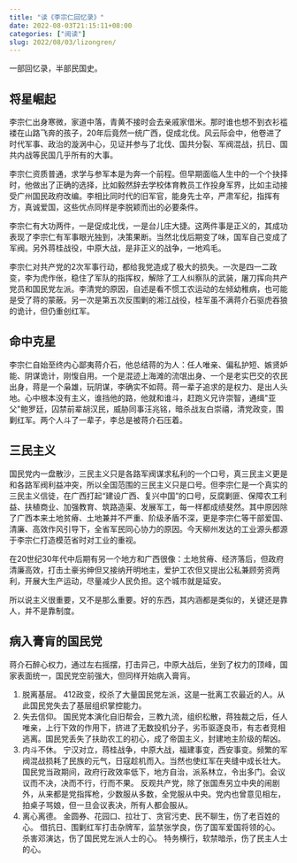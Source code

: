 ```yaml
---
title: "读《李宗仁回忆录》"
date: 2022-08-03T21:15:11+08:00
categories: ["阅读"]
slug: 2022/08/03/lizongren/
---
```


一部回忆录，半部民国史。

## 将星崛起
李宗仁出身寒微，家道中落，青黄不接时会去亲戚家借米。那时谁也想不到衣衫褴褛在山路飞奔的孩子，20年后竟然一统广西，促成北伐。风云际会中，他卷进了时代军事、政治的漩涡中心，见证并参与了北伐、国共分裂、军阀混战，抗日、国共内战等民国几乎所有的大事。

李宗仁资质普通，求学与参军本是为奔一个前程。但早期面临人生中的一个个抉择时，他做出了正确的选择，比如毅然辞去学校体育教员工作投身军界，比如主动接受广州国民政府改编。李相比同时代的旧军官，能身先士卒，严肃军纪，指挥有方，真诚爱国，这些优点同样是李脱颖而出的必要条件。

李宗仁有大功两件，一是促成北伐，一是台儿庄大捷。这两件事是正义的，其成功表现了李宗仁有军事眼光独到，决策果断。当然北伐后期变了味，国军自己变成了军阀。另外蒋桂战役，中原大战，是非正义的战争，一地鸡毛。

李宗仁对共产党的2次军事行动，都给我党造成了极大的损失。一次是四一二政变，李为虎作伥，稳住了军队的指挥权，解除了工人纠察队的武装，屠刀挥向共产党员和国民党左派。李清党的原因，自述是看不惯工农运动的左倾幼稚病，也可能是受了蒋的蒙蔽。另一次是第五次反围剿的湘江战役，桂军虽不满蒋介石驱虎吞狼的诡计，但仍重创红军。

## 命中克星
李宗仁自始至终内心鄙夷蒋介石，他总结蒋的为人：任人唯亲、偏私护短、嫉贤妒能、阴谋诡计，刚愎自用。一个是混迹上海滩的流氓出身、一个是老实巴交的农民出身，蒋是一个枭雄，玩阴谋，李确实不如蒋。蒋一辈子追求的是权力、是出人头地。心中根本没有主义，谁挡他的路，他就和谁斗，赶跑义兄许崇智，通缉"亚父"鲍罗廷，囚禁前辈胡汉民，威胁同事汪兆铭，暗杀战友白崇禧，清党政变，围剿红军。两个人斗了一辈子，李总是被蒋介石压着。

## 三民主义
国民党内一盘散沙，三民主义只是各路军阀谋求私利的一个口号，真三民主义更是和各路军阀利益冲突，所以全国范围的三民主义只是口号。但李宗仁是一个真实的三民主义信徒，在广西打起“建设广西、复兴中国”的口号，反腐剿匪、保障农工利益、扶植商业、加强教育、筑路造渠、发展军工，每一样都成绩斐然。其中原因除了广西本来土地贫瘠、土地兼并不严重、阶级矛盾不深，更是李宗仁等干部爱国、清廉、高效作风引导下，全省军民同心协力的原因。今天柳州发达的工业源头都源于李宗仁打造模范省时对工业的重视。

在20世纪30年代中后期有另一个地方和广西很像：土地贫瘠、经济落后，但政府清廉高效，打击土豪劣绅但又接纳开明地主，爱护工农但又提出公私兼顾劳资两利，开展大生产运动，尽量减少人民负担。这个城市就是延安。

所以说主义很重要，又不是那么重要。好的东西，其内涵都是类似的，关键还是靠人，并不是靠制度。

## 病入膏肓的国民党

蒋介石醉心权力，通过左右摇摆，打击异己，中原大战后，坐到了权力的顶峰，国家表面统一，国民党空前强大，但同样开始病入膏肓。

1. 脱离基层。
   412政变，绞杀了大量国民党左派，这是一批离工农最近的人。从此国民党失去了基层组织掌控能力。
2. 失去信仰。
国民党本演化自旧帮会，三教九流，组织松散，蒋独裁之后，任人唯亲，上行下效的作用下，挤进了无数投机分子，劣币驱逐良币，有志者竞相逃离。国民党丢失了扶助农工的初心，成了帝国主义，封建地主阶级的帮凶。
3. 内斗不休。
宁汉对立，蒋桂战争，中原大战，福建事变，西安事变。频繁的军阀混战损耗了民族的元气，日寇趁机而入。当然也使红军在夹缝中成长壮大。
国民党当政期间，政府行政效率低下，地方自治，派系林立，令出多门。会议议而不决，决而不行，行而不果。
反观共产党，除了张国焘另立中央的闹剧外，从来都是党指挥枪，少数服从多数，全党服从中央。党内也曾意见相左，拍桌子骂娘，但一旦会议表决，所有人都会服从。
4. 离心离德。
金圆券、花园口、拉壮丁、贪官污吏、民不聊生，伤了老百姓的心。
借抗日、围剿红军打击杂牌军，监禁张学良，伤了国军爱国将领的心。
杀害邓演达，伤了国民党左派人士的心。
特务横行，软禁暗杀，伤了民主人士的心。
